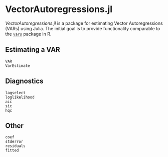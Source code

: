 # VectorAutoregressions.jl

*VectorAutoregressions.jl* is a package for estimating Vector Autoregressions (VARs) using Julia.  The initial goal is to provide functionality comparable to the [`vars`](https://cran.r-project.org/package=vars) package in R.


## Estimating a VAR

```@docs
VAR
VarEstimate
```

## Diagnostics

```@docs
lagselect
loglikelihood
aic
sic
hqc
```

## Other

```@docs
coef
stderror
residuals
fitted
```

